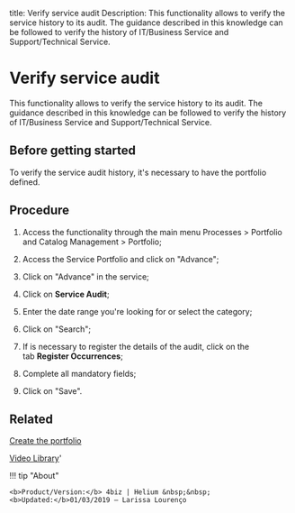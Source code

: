title: Verify service audit
Description: This functionality allows to verify the service history to its audit. The guidance described in this knowledge can be followed to verify the history of IT/Business Service and Support/Technical Service.
# Verify service audit

This functionality allows to verify the service history to its audit. The guidance described in this knowledge can be followed to verify the history of IT/Business Service and Support/Technical Service.

Before getting started
-------------------------
To verify the service audit history, it's necessary to have the portfolio
defined.

Procedure
-------------
1.  Access the functionality through the main menu Processes \> Portfolio and
    Catalog Management \> Portfolio;

2.  Access the Service Portfolio and click on "Advance";

3.  Click on "Advance" in the service;

4.  Click on **Service Audit**;

5.  Enter the date range you're looking for or select the category;

6.  Click on "Search";

7.  If is necessary to register the details of the audit, click on the
    tab **Register Occurrences**;

8.  Complete all mandatory fields;

9.  Click on "Save".

Related
------------

[Create the portfolio](/en-us/4biz-helium/processes/portfolio-and-catalog/use/create-the-portfolio.html)

<i class='fa fa-youtube-play  fa-2x' style='color:#97ce17;vertical-align: middle;'> </i> [Video Library](https://www.youtube.com/playlist?list=PLB5qK2uzf2RNx1eXRaihDR_bxXjGhgFut)'

!!! tip "About"

    <b>Product/Version:</b> 4biz | Helium &nbsp;&nbsp;
    <b>Updated:</b>01/03/2019 – Larissa Lourenço

